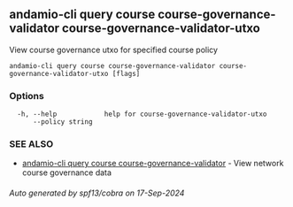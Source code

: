 ## andamio-cli query course course-governance-validator course-governance-validator-utxo

View course governance utxo for specified course policy

```
andamio-cli query course course-governance-validator course-governance-validator-utxo [flags]
```

### Options

```
  -h, --help            help for course-governance-validator-utxo
      --policy string   
```

### SEE ALSO

* [andamio-cli query course course-governance-validator](andamio-cli_query_course_course-governance-validator.md)	 - View network course governance data

###### Auto generated by spf13/cobra on 17-Sep-2024
